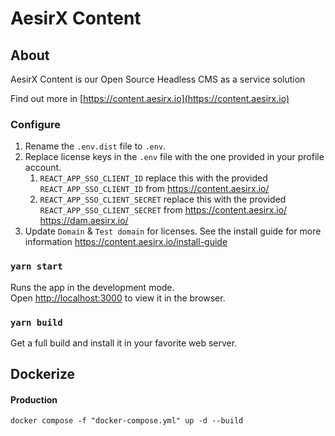 # AesirX Content

## About

AesirX Content is our Open Source Headless CMS as a service solution

Find out more in [https://content.aesirx.io](https://content.aesirx.io)

### Configure

1. Rename the `.env.dist` file to `.env`.
2. Replace license keys in the `.env` file with the one provided in your profile account.
   1. `REACT_APP_SSO_CLIENT_ID` replace this with the provided `REACT_APP_SSO_CLIENT_ID` from https://content.aesirx.io/
   2. `REACT_APP_SSO_CLIENT_SECRET` replace this with the provided `REACT_APP_SSO_CLIENT_SECRET` from https://content.aesirx.io/
  https://dam.aesirx.io/
3. Update `Domain` & `Test domain` for licenses. See the install guide for more information https://content.aesirx.io/install-guide

### `yarn start`

Runs the app in the development mode.\
Open [http://localhost:3000](http://localhost:3000) to view it in the browser.

### `yarn build`

Get a full build and install it in your favorite web server.

## Dockerize

#### Production
`docker compose -f "docker-compose.yml" up -d --build`